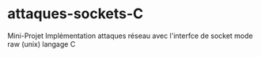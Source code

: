 attaques-sockets-C
==================

Mini-Projet Implémentation attaques réseau avec l'interfce de socket mode raw (unix) langage C
